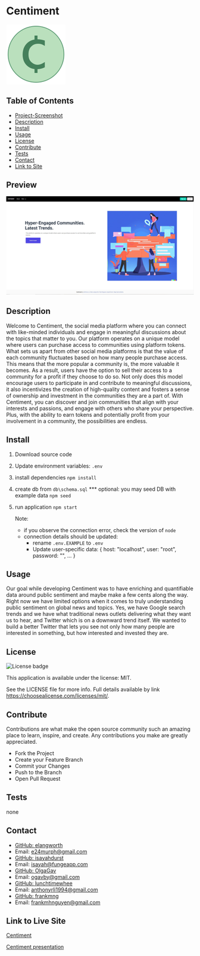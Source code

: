# Centiment

![Centiment](/public/images/favicon.png)

## Table of Contents

-   [Project-Screenshot](#Preview)
-   [Description](#Description)
-   [Install](#Install)
-   [Usage](#Usage)
-   [License](#License)
-   [Contribute](#Contribute)
-   [Tests](#Tests)
-   [Contact](#Contact)
-   [Link to Site](#Link)

<a name="Description"></a>

## Preview

![Centiment-Preview](/public/images/centiment-preview.JPG)

## Description

Welcome to Centiment, the social media platform where you can connect with like-minded individuals and engage in meaningful discussions about the topics that matter to you. Our platform operates on a unique model where users can purchase access to communities using platform tokens.
What sets us apart from other social media platforms is that the value of each community fluctuates based on how many people purchase access. This means that the more popular a community is, the more valuable it becomes. As a result, users have the option to sell their access to a community for a profit if they choose to do so.
Not only does this model encourage users to participate in and contribute to meaningful discussions, it also incentivizes the creation of high-quality content and fosters a sense of ownership and investment in the communities they are a part of.
With Centiment, you can discover and join communities that align with your interests and passions, and engage with others who share your perspective. Plus, with the ability to earn tokens and potentially profit from your involvement in a community, the possibilities are endless.

<a name="Install"></a>

## Install

1. Download source code
2. Update environment variables: `.env`
3. install dependencies `npm install`
4. create db from `db\schema.sql`
   \*\*\* optional: you may seed DB with example data `npm seed`
5. run application `npm start`

    Note:

    - if you observe the connection error, check the version of `node`
    - connection details should be updated:
        - rename `.env.EXAMPLE` to `.env`
        - Update user-specific data:
          {
          host: "localhost",
          user: "root",
          password: "",
          ...
          }

<a name="Usage"></a>

## Usage

Our goal while developing Centiment was to have enriching and quantifiable data around public sentiment and maybe make a few cents along the way.
Right now we have limited options when it comes to truly understanding public sentiment on global news and topics. Yes, we have Google search trends and we have what traditional news outlets delivering what they want us to hear, and Twitter which is on a downward trend itself.
We wanted to build a better Twitter that lets you see not only how many people are interested in something, but how interested and invested they are.

<a name="License"></a>

## License

![License badge](https://img.shields.io/static/v1?label=license&message=MIT&color=green)

This application is available under the license: MIT.

See the LICENSE file for more info. Full details available by link https://choosealicense.com/licenses/mit/.

<a name="Contribute"></a>

## Contribute

Contributions are what make the open source community such an amazing place to learn, inspire, and create. Any contributions you make are greatly appreciated.

-   Fork the Project
-   Create your Feature Branch
-   Commit your Changes
-   Push to the Branch
-   Open Pull Request

<a name="Tests"></a>

## Tests

none

<a name="Contact"></a>

## Contact

-   [GitHub: elangworth](https://github.com/elangworth)
-   Email: e24murph@gmail.com
-   [GitHub: isayahdurst](https://github.com/isayahdurst)
-   Email: isayah@fungeapp.com
-   [GitHub: OlgaGav](https://github.com/OlgaGav)
-   Email: ogavby@gmail.com
-   [GitHub: lunchtimewhee](https://github.com/lunchtimewhee)
-   Email: anthonyrli1994@gmail.com
-   [GitHub: frankmng](https://github.com/frankmng)
-   Email: frankmhnguyen@gmail.com

<a name="Link"></a>

## Link to Live Site

[Centiment](https://centiment-inc.herokuapp.com/login)

[Centiment presentation](https://docs.google.com/presentation/d/1doXjq0lNEc2gZnXsCwHHFu_WMamtz0i4vEbb8kiA63M/edit?usp=sharing)
